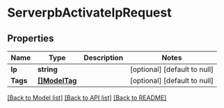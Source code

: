 # ServerpbActivateIpRequest

## Properties
Name | Type | Description | Notes
------------ | ------------- | ------------- | -------------
**Ip** | **string** |  | [optional] [default to null]
**Tags** | [**[]ModelTag**](modelTag.md) |  | [optional] [default to null]

[[Back to Model list]](../README.md#documentation-for-models) [[Back to API list]](../README.md#documentation-for-api-endpoints) [[Back to README]](../README.md)


